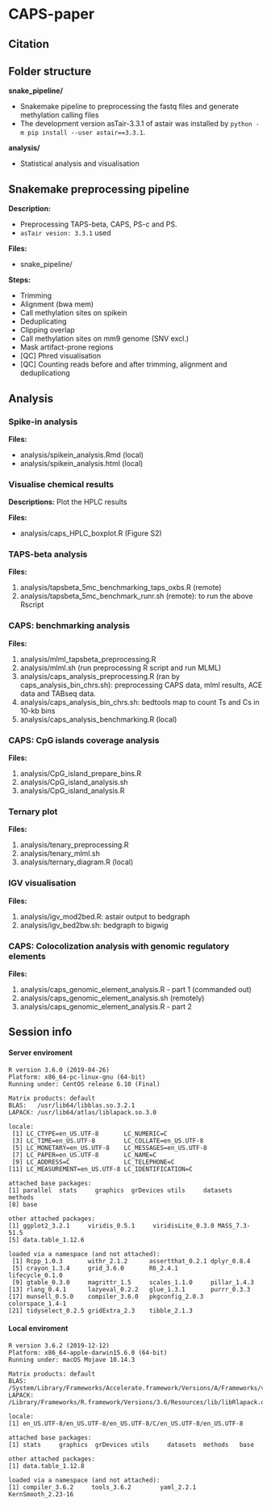 # CAPS-paper
 
## Citation

## Folder structure

**snake_pipeline/**
* Snakemake pipeline to preprocessing the fastq files and generate methylation calling files
* The development version asTair-3.3.1 of astair was installed by `python -m pip install --user astair==3.3.1`.


**analysis/**
* Statistical analysis and visualisation


## Snakemake preprocessing pipeline

**Description:**
* Preprocessing TAPS-beta, CAPS, PS-c and PS.
* `asTair vesion: 3.3.1` used

**Files:**
* snake_pipeline/

**Steps:**
* Trimming
* Alignment (bwa mem)
* Call methylation sites on spikein
* Deduplicating
* Clipping overlap
* Call methylation sites on mm9 genome (SNV excl.)
* Mask artifact-prone regions
* [QC] Phred visualisation
* [QC] Counting reads before and after trimming, alignment and deduplicationg


## Analysis

### Spike-in analysis

**Files:**
* analysis/spikein_analysis.Rmd (local)
* analysis/spikein_analysis.html (local)


### Visualise chemical results

**Descriptions:** Plot the HPLC results

**Files:** 
* analysis/caps_HPLC_boxplot.R (Figure S2)


### TAPS-beta analysis

**Files:**
1. analysis/tapsbeta_5mc_benchmarking_taps_oxbs.R (remote)
1. analysis/tapsbeta_5mc_benchmark_runr.sh (remote): to run the above Rscript


### CAPS: benchmarking analysis

**Files:** 
1. analysis/mlml_tapsbeta_preprocessing.R
1. analysis/mlml.sh (run preprocessing R script and run MLML)
1. analysis/caps_analysis_preprocessing.R (ran by caps_analysis_bin_chrs.sh): preprocessing CAPS data, mlml results, ACE data and TABseq data.
1. analysis/caps_analysis_bin_chrs.sh: bedtools map to count Ts and Cs in 10-kb bins
1. analysis/caps_analysis_benchmarking.R (local)


### CAPS: CpG islands coverage analysis

**Files:**
1. analysis/CpG_island_prepare_bins.R
1. analysis/CpG_island_analysis.sh
1. analysis/CpG_island_analysis.R


### Ternary plot

**Files:**
1. analysis/tenary_preprocessing.R 
1. analysis/tenary_mlml.sh
1. analysis/ternary_diagram.R (local)


### IGV visualisation 

**Files:**
1. analysis/igv_mod2bed.R: astair output to bedgraph
1. analysis/igv_bed2bw.sh: bedgraph to bigwig


### CAPS: Colocolization analysis with genomic regulatory elements

**Files:**
1. analysis/caps_genomic_element_analysis.R - part 1 (commanded out)
1. analysis/caps_genomic_element_analysis.sh (remotely)
1. analysis/caps_genomic_element_analysis.R - part 2


## Session info

#### Server enviroment

```
R version 3.6.0 (2019-04-26)
Platform: x86_64-pc-linux-gnu (64-bit)
Running under: CentOS release 6.10 (Final)

Matrix products: default
BLAS:   /usr/lib64/libblas.so.3.2.1
LAPACK: /usr/lib64/atlas/liblapack.so.3.0

locale:
 [1] LC_CTYPE=en_US.UTF-8       LC_NUMERIC=C              
 [3] LC_TIME=en_US.UTF-8        LC_COLLATE=en_US.UTF-8    
 [5] LC_MONETARY=en_US.UTF-8    LC_MESSAGES=en_US.UTF-8   
 [7] LC_PAPER=en_US.UTF-8       LC_NAME=C                 
 [9] LC_ADDRESS=C               LC_TELEPHONE=C            
[11] LC_MEASUREMENT=en_US.UTF-8 LC_IDENTIFICATION=C       

attached base packages:
[1] parallel  stats     graphics  grDevices utils     datasets  methods  
[8] base     

other attached packages:
[1] ggplot2_3.2.1     viridis_0.5.1     viridisLite_0.3.0 MASS_7.3-51.5    
[5] data.table_1.12.6

loaded via a namespace (and not attached):
 [1] Rcpp_1.0.3       withr_2.1.2      assertthat_0.2.1 dplyr_0.8.4     
 [5] crayon_1.3.4     grid_3.6.0       R6_2.4.1         lifecycle_0.1.0 
 [9] gtable_0.3.0     magrittr_1.5     scales_1.1.0     pillar_1.4.3    
[13] rlang_0.4.1      lazyeval_0.2.2   glue_1.3.1       purrr_0.3.3     
[17] munsell_0.5.0    compiler_3.6.0   pkgconfig_2.0.3  colorspace_1.4-1
[21] tidyselect_0.2.5 gridExtra_2.3    tibble_2.1.3    
```

#### Local enviroment

```
R version 3.6.2 (2019-12-12)
Platform: x86_64-apple-darwin15.6.0 (64-bit)
Running under: macOS Mojave 10.14.3

Matrix products: default
BLAS:   /System/Library/Frameworks/Accelerate.framework/Versions/A/Frameworks/vecLib.framework/Versions/A/libBLAS.dylib
LAPACK: /Library/Frameworks/R.framework/Versions/3.6/Resources/lib/libRlapack.dylib

locale:
[1] en_US.UTF-8/en_US.UTF-8/en_US.UTF-8/C/en_US.UTF-8/en_US.UTF-8

attached base packages:
[1] stats     graphics  grDevices utils     datasets  methods   base     

other attached packages:
[1] data.table_1.12.8

loaded via a namespace (and not attached):
[1] compiler_3.6.2     tools_3.6.2        yaml_2.2.1         KernSmooth_2.23-16
```

